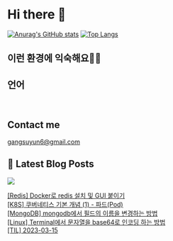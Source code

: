 # Hi there 👋

[![Anurag's GitHub stats](https://github-readme-stats.vercel.app/api?username=rkdden)](https://github.com/anuraghazra/github-readme-stats)
[![Top Langs](https://github-readme-stats.vercel.app/api/top-langs/?username=rkdden&layout=compact&hide=r,jupyter%20notebook,c%23&exclude_repo=roharui.github.io)](https://github.com/anuraghazra/github-readme-stats)

## 이런 환경에 익숙해요✍🏼

## 언어

<p>
  <img alt="" src= "https://img.shields.io/badge/JavaScript-F7DF1E?style=flat-square&logo=JavaScript&logoColor=white"/> 
  <img alt="" src= "https://img.shields.io/badge/TypeScript-black?logo=typescript&logoColor=blue"/>
</p>

## Contact me

gangsuyun6@gmail.com

## 📕 Latest Blog Posts
<p>
    <a href="https://systorage.tistory.com/"><img src="https://img.shields.io/badge/Blog-FF5722?style=flat-square&logo=Blogger&logoColor=white"/></a><br>
</p>

<a href=https://systorage.tistory.com/entry/Redis-Docker%EB%A1%9C-redis-%EC%84%A4%EC%B9%98-%EB%B0%8F-GUI-%EB%B6%99%EC%9D%B4%EA%B8%B0>[Redis] Docker로 redis 설치 및 GUI 붙이기</a></br><a href=https://systorage.tistory.com/entry/K8S-%EC%BF%A0%EB%B2%84%EB%84%A4%ED%8B%B0%EC%8A%A4-%EA%B8%B0%EB%B3%B8-%EA%B0%9C%EB%85%90-1-%ED%8C%8C%EB%93%9CPod>[K8S] 쿠버네티스 기본 개념 (1) - 파드(Pod)</a></br><a href=https://systorage.tistory.com/entry/MongoDB-mongodb%EC%97%90%EC%84%9C-%ED%95%84%EB%93%9C%EC%9D%98-%EC%9D%B4%EB%A6%84%EC%9D%84-%EB%B3%80%EA%B2%BD%ED%95%98%EB%8A%94-%EB%B0%A9%EB%B2%95>[MongoDB] mongodb에서 필드의 이름을 변경하는 방법</a></br><a href=https://systorage.tistory.com/entry/Linux-Terminal%EC%97%90%EC%84%9C-%EB%AC%B8%EC%9E%90%EC%97%B4%EC%9D%84-base64%EB%A1%9C-%EC%9D%B8%EC%BD%94%EB%94%A9-%ED%95%98%EB%8A%94-%EB%B0%A9%EB%B2%95>[Linux] Terminal에서 문자열을 base64로 인코딩 하는 방법</a></br><a href=https://systorage.tistory.com/entry/TIL-2023-03-15>[TIL] 2023-03-15</a></br>